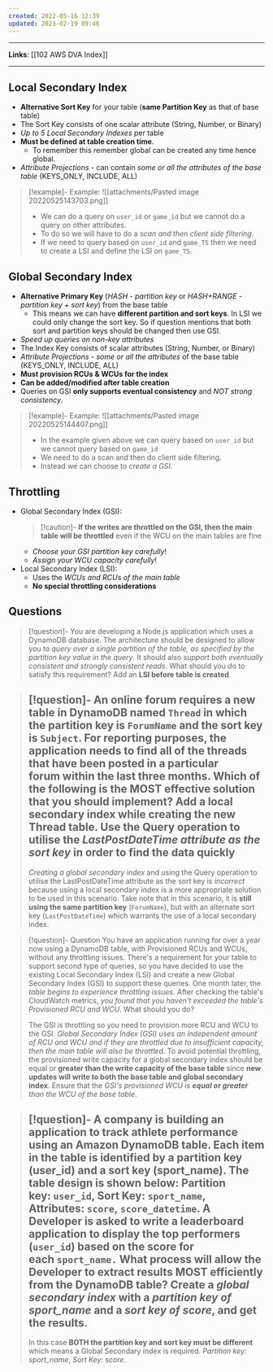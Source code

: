 ```yaml
---
created: 2022-05-16 12:39
updated: 2023-02-19 09:46
---
```

---
**Links**: [[102 AWS DVA Index]]

---
## Local Secondary Index
- **Alternative Sort Key** for your table (**same Partition Key** as that of base table)
- The Sort Key consists of one scalar attribute (String, Number, or Binary)
- *Up to 5 Local Secondary Indexes* per table
- **Must be defined at table creation time**.
	- To remember this remember global can be created any time hence global.
- *Attribute Projections* - can contain *some or all the attributes of the base table* (KEYS_ONLY, INCLUDE, ALL)

> [!example]- Example:
> ![[attachments/Pasted image 20220525143703.png]]
> - We can do a query on `user_id` or `game_id` but we cannot do a query on other attributes.
> - To do so we will have to do a *scan and then client side filtering*.
> - If we need to query based on `user_id` and `game_TS` then we need to create a LSI and define the LSI on `game_TS`.

## Global Secondary Index
- **Alternative Primary Key** (*HASH - partition key* or *HASH+RANGE - partition key + sort key*) from the base table
	- This means we can have **different partition and sort keys**. In LSI we could only change the sort key. So if question mentions that both sort and partition keys should be changed then use GSI.
- *Speed up queries on non-key attributes*
- The Index Key consists of scalar attributes (String, Number, or Binary)
- *Attribute Projections* - *some or all the attributes* of the base table (KEYS_ONLY, INCLUDE, ALL)
- **Must provision RCUs & WCUs for the index**
- **Can be added/modified after table creation**
- Queries on GSI **only supports eventual consistency** and *NOT strong consistency*.

> [!example]- Example: 
> ![[attachments/Pasted image 20220525144407.png]]
> - In the example given above we can query based on `user_id` but we cannot query based on `game_id`
> - We need to do a scan and then do client side filtering.
> - Instead we can choose to *create a GSI*.

## Throttling
- Global Secondary Index (GSI):
	> [!caution]- **If the writes are throttled on the GSI, then the main table will be throttled** even if the WCU on the main tables are fine
	- *Choose your GSI partition key carefully*!
	- *Assign your WCU capacity carefully*!
- Local Secondary Index (LSI):
	- Uses the *WCUs and RCUs of the main table*
	- **No special throttling considerations**

## Questions
> [!question]- You are developing a Node.js application which uses a DynamoDB database. The architecture should be designed to allow you to *query over a single partition of the table, as specified by the partition key value in the query*. It should also *support both eventually consistent and strongly consistent reads*. What should you do to satisfy this requirement?
> Add an **LSI before table is created**.

> [!question]- An online forum requires a new table in DynamoDB named `Thread` in which the partition key is `ForumName` and the sort key is `Subject`. For reporting purposes, the application needs to find all of the threads that have been posted in a particular forum within the last three months. Which of the following is the MOST effective solution that you should implement?
> Add a **local secondary index** while creating the new Thread table. Use the Query operation to utilise the *LastPostDateTime attribute as the sort key* in order to find the data quickly
> ---
> *Creating a global secondary index* and using the Query operation to utilise the LastPostDateTime attribute as the sort key is *incorrect* because using a local secondary index is a more appropriate solution to be used in this scenario. Take note that in this scenario, it is **still using the same partition key** (`ForumName`), but with an alternate sort key (`LastPostDateTime`) which warrants the use of a local secondary index.

> [!question]- Question
> You have an application running for over a year now using a DynamoDB table, with Provisioned RCUs and WCUs, without any throttling issues. There's a requirement for your table to support second type of queries, so you have decided to use the existing Local Secondary Index (LSI) and create a new Global Secondary Index (GSI) to support these queries. One month later, the *table begins to experience throttling issues*. After checking the table's CloudWatch metrics, *you found that you haven't exceeded the table's Provisioned RCU and WCU*. What should you do?
> 
> The GSI is throttling so you need to provision more RCU and WCU to the GSI. *Global Secondary Index (GSI) uses an independent amount of RCU and WCU and if they are throttled due to insufficient capacity, then the main table will also be throttled*.
> To avoid potential throttling, the provisioned write capacity for a global secondary index should be equal or **greater than the write capacity of the base table** since **new updates will write to both the base table and global secondary index**.
> Ensure that the *GSI's provisioned WCU is **equal or greater** than the WCU of the base table*.

> [!question]- A company is building an application to track athlete performance using an Amazon DynamoDB table. Each item in the table is identified by a partition key (user_id) and a sort key (sport_name). The table design is shown below: Partition key: `user_id`, Sort Key: `sport_name`, Attributes: `score`, `score_datetime`. A Developer is asked to write a leaderboard application to display the top performers (`user_id`) based on the score for each `sport_name.` What process will allow the Developer to extract results MOST efficiently from the DynamoDB table?
> Create a *global secondary index* with a *partition key of sport_name* and a *sort key of score*, and get the results.
> ---
> In this case **BOTH the partition key and sort key must be different** which means a Global Secondary index is required. *Partition key: sport_name*, *Sort Key: score*.
